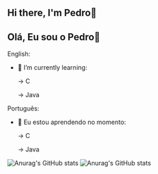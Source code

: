 ## Hi there, I'm Pedro👋
## Olá, Eu sou o Pedro👋



English:

- 🌱 I’m currently learning:

  -> C
  
  -> Java
  

Português:

- 🌱 Eu estou aprendendo no momento:
  
  -> C
  
  -> Java



![Anurag's GitHub stats](https://github-readme-stats.vercel.app/api?username=PedroBarao&show_icons=true&theme=tokyonight)
![Anurag's GitHub stats](https://github-readme-stats.vercel.app/api?username=PedroBarao&show_icons=true&theme=tokyonight_locate:pt-br)
